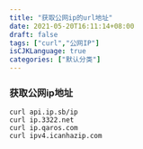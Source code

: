 ```yaml
---
title: "获取公网ip的url地址"
date: 2021-05-20T16:11:14+08:00
draft: false
tags: ["curl","公网IP"]
isCJKLanguage: true
categories: ["默认分类"]
---
```


### 获取公网ip地址

```shell
curl api.ip.sb/ip
curl ip.3322.net
curl ip.qaros.com
curl ipv4.icanhazip.com
```
